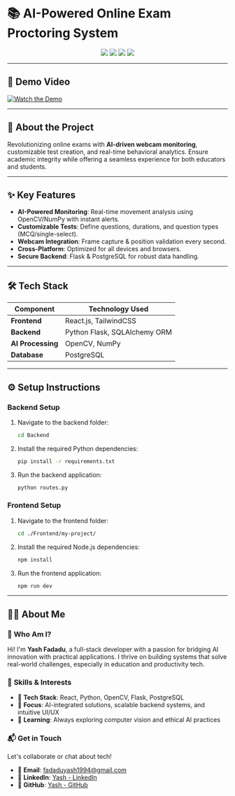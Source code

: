 # 📚 AI-Powered Online Exam Proctoring System

<div align="center">
  <img src="https://img.shields.io/badge/React-61DAFB?style=for-the-badge&logo=react&logoColor=white" />
  <img src="https://img.shields.io/badge/OpenCV-5C3EE8?style=for-the-badge&logo=opencv&logoColor=white" />
  <img src="https://img.shields.io/badge/Flask-000000?style=for-the-badge&logo=flask&logoColor=white" />
  <img src="https://img.shields.io/badge/PostgreSQL-4169E1?style=for-the-badge&logo=postgresql&logoColor=white" />
</div>

---

## 🎥 Demo Video  

[![Watch the Demo](https://img.youtube.com/vi/KN3kY_2IsNM/hqdefault.jpg)](https://www.youtube.com/watch?v=KN3kY_2IsNM)

---

## 🚀 **About the Project**  
Revolutionizing online exams with **AI-driven webcam monitoring**, customizable test creation, and real-time behavioral analytics. Ensure academic integrity while offering a seamless experience for both educators and students.

---

## ✨ **Key Features**  
- **AI-Powered Monitoring**: Real-time movement analysis using OpenCV/NumPy with instant alerts.  
- **Customizable Tests**: Define questions, durations, and question types (MCQ/single-select).  
- **Webcam Integration**: Frame capture & position validation every second.  
- **Cross-Platform**: Optimized for all devices and browsers.  
- **Secure Backend**: Flask & PostgreSQL for robust data handling.  

---

## 🛠 **Tech Stack**  
| Component          | Technology Used                              |
|---------------------|---------------------------------------------|
| **Frontend**        | React.js, TailwindCSS                       |
| **Backend**         | Python Flask, SQLAlchemy ORM                |
| **AI Processing**   | OpenCV, NumPy                               |
| **Database**        | PostgreSQL                                  |

---

## ⚙️ **Setup Instructions**

### **Backend Setup**  
1. Navigate to the backend folder:  
    ```bash
    cd Backend
    ```

2. Install the required Python dependencies:  
    ```bash
    pip install -r requirements.txt
    ```

3. Run the backend application:  
    ```bash
    python routes.py
    ```

### **Frontend Setup**  
1. Navigate to the frontend folder:  
    ```bash
    cd ./Frontend/my-project/
    ```

2. Install the required Node.js dependencies:  
    ```bash
    npm install
    ```

3. Run the frontend application:  
    ```bash
    npm run dev
    ```

---

## 👨‍💻 **About Me**  

### 🔭 **Who Am I?**  
Hi! I'm **Yash Fadadu**, a full-stack developer with a passion for bridging AI innovation with practical applications. I thrive on building systems that solve real-world challenges, especially in education and productivity tech.  

### 🚀 **Skills & Interests**  
- 🔗 **Tech Stack**: React, Python, OpenCV, Flask, PostgreSQL  
- 🤖 **Focus**: AI-integrated solutions, scalable backend systems, and intuitive UI/UX  
- 🌱 **Learning**: Always exploring computer vision and ethical AI practices  

### 📬 **Get in Touch**  
Let's collaborate or chat about tech!  
- 📧 **Email**: [fadaduyash1994@gmail.com](mailto:fadaduyash1994@gmail.com)  
- 💼 **LinkedIn**: [Yash - LinkedIn](https://www.linkedin.com/in/yash-fadadu-aba61327a)  
- 🐙 **GitHub**: [Yash - GitHub](https://github.com/yashh1994)  
